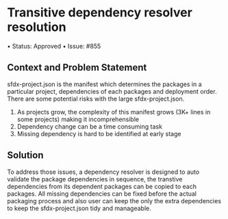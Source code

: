 # Transitive dependency resolver resolution
•	Status: Approved
•	Issue: #855

## Context and Problem Statement
sfdx-project.json is the manifest which determines the packages in a particular project, dependencies of each packages and deployment order. There are some potential risks with the large sfdx-project.json.

1. As projects grow, the complexity of this manifest grows (3K+ lines in some projects) making it incomprehensible
1. Dependency change can be a time consuming task
1. Missing dependency is hard to be identified at early stage

## Solution

To address those issues, a dependency resolver is designed to auto validate the package dependencies in sequence, the transtive dependencies from its dependent packages can be copied to each packages. All missing dependencies can be fixed before the actual packaging process and also user can keep the only the extra dependencies to keep the sfdx-project.json tidy and manageable.
